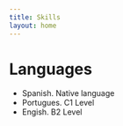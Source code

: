 ```yaml
---
title: Skills
layout: home
---
```


<h1>Languages</h1> 
  <ul>
    <li>Spanish. Native language</li>
    <li>Portugues. C1 Level</li>
    <li>Engish. B2 Level</li>
  <ul>
  

